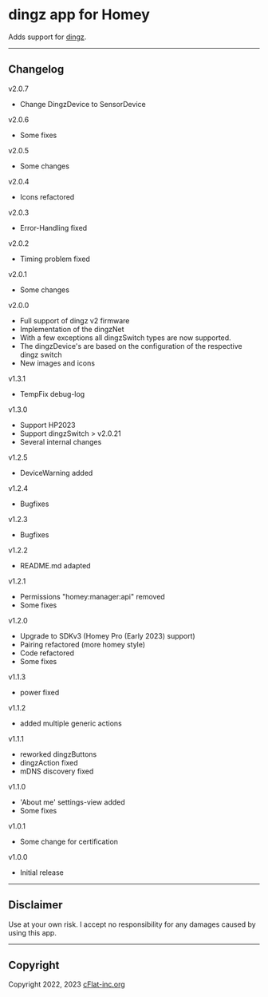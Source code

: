 # dingz app for Homey

Adds support for [dingz](https://www.dingz.ch/).

---

## Changelog

v2.0.7

- Change DingzDevice to SensorDevice 
  
v2.0.6

- Some fixes

v2.0.5

- Some changes

v2.0.4

- Icons refactored

v2.0.3

- Error-Handling fixed

v2.0.2

- Timing problem fixed

v2.0.1

- Some changes

v2.0.0

- Full support of dingz v2 firmware
- Implementation of the dingzNet
- With a few exceptions all dingzSwitch types are now supported.
- The dingzDevice's are based on the configuration of the respective dingz switch
- New images and icons

v1.3.1

- TempFix debug-log

v1.3.0

- Support HP2023
- Support dingzSwitch > v2.0.21
- Several internal changes

v1.2.5

- DeviceWarning added

v1.2.4

- Bugfixes

v1.2.3

- Bugfixes

v1.2.2

- README.md adapted

v1.2.1

- Permissions "homey:manager:api" removed
- Some fixes

v1.2.0

- Upgrade to SDKv3 (Homey Pro (Early 2023) support)
- Pairing refactored (more homey style)
- Code refactored
- Some fixes

v1.1.3

- power fixed

v1.1.2

- added multiple generic actions

v1.1.1

- reworked dingzButtons
- dingzAction fixed
- mDNS discovery fixed

v1.1.0

- 'About me' settings-view added
- Some fixes

v1.0.1

- Some change for certification

v1.0.0

- Initial release

---

## Disclaimer

Use at your own risk. I accept no responsibility for any damages caused by using this app.

---

## Copyright

Copyright 2022, 2023 [cFlat-inc.org](https://cFlat-inc.org)
